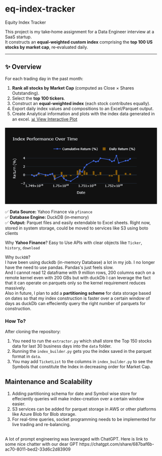 # eq-index-tracker
Equity Index Tracker

This project is my take‑home assignment for a Data Engineer interview at a SaaS startup.  
It constructs an **equal‑weighted custom index** comprising the **top 100 US stocks by market cap**, re‑evaluated daily.

---

## ✨ Overview

For each trading day in the past month:
1. **Rank all stocks by Market Cap** (computed as Close × Shares Outstanding).
2. Select the **top 100 tickers**.
3. Construct an **equal‑weighted index** (each stock contributes equally).
4. Export daily index values and compositions to an Excel/Parquet output.
5. Create Analytical information and plots with the index data generated in an excel.
[📊 View Interactive Plot](outputs/index_performance_plot.html)


![Index Performance](outputs/index_performance_plot.png)<br>

✅ **Data Source:** Yahoo Finance via `yfinance` <br>
✅ **Database Engine:** DuckDB (in‑memory)  <br>
✅ **Output:** Parquet files and easily extendable to Excel sheets. Right now, stored in system storage, could be moved to services like S3 using boto clients

Why **Yahoo Finance**?
Easy to Use APIs with clear objects like `Ticker`, `history`, `download`

Why `DuckDB`?<br>
I have been using duckdb (in-memory Database) a lot in my job. I no longer have the need to use pandas. Pandas's just feels slow. <br>
And I cannot read 12 dataframe with 9 million rows, 200 columns each on a remote kernel even with 200 GBs but with duckDb I can leverage the fact that it can operate on parquets only so the kernel requirement reduces massively. <br>
Also in future, I plan to add a **partitioning scheme** for data storage based on dates so that my index construction is faster over a certain window of days as duckDb can effeciently query the right number of parquets for construction.

### How To?
After cloning the repository: <br>
1. You need to run the `extractor.py` which shall store the Top 150 stocks data for last 30 business days into the `data` folder.
2. Running the `index_builder.py` gets you the index saved in the parquet format in `data`.
3. You may add `TicketList` to the columns in `index_builder.py` to see the Symbols that constitute the Index in decreasing order for Market Cap.

## Maintenance and Scalability
1. Adding partitioning schema for date and Symbol wise store for effeciently queries will make index-creation over a certain window easier.
2. S3 services can be added for parquet storage in AWS or other platforms like Azure Blob for Blob storage.
3. For real-time queries, socket programming needs to be implemented for live trading and re-balancing.

<br>
A lot of prompt engineering was leveraged with ChatGPT.
Here is link to some nice chatter with our dear GPT   https://chatgpt.com/share/687baf6b-ac70-8011-bed2-33d6c2d83909